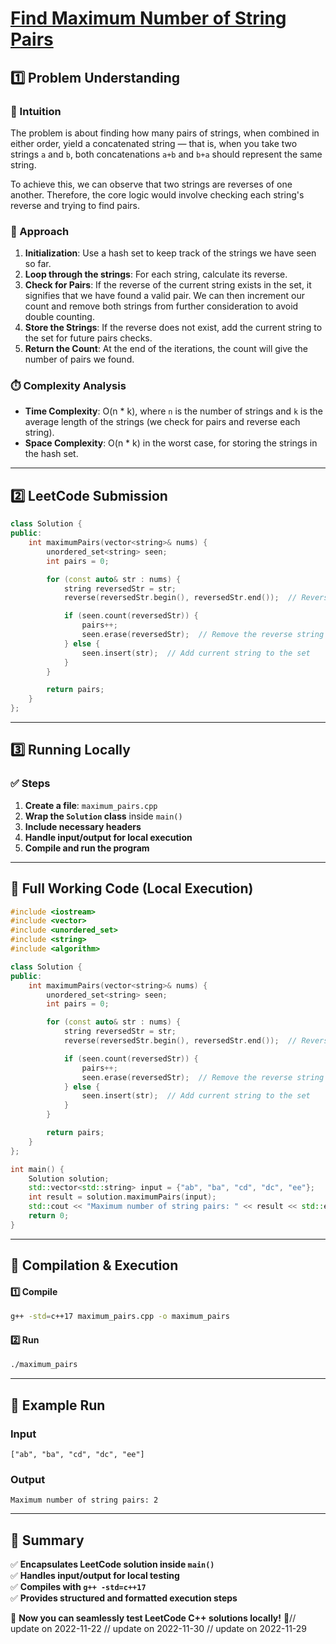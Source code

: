 # **[Find Maximum Number of String Pairs](https://leetcode.com/problems/find-maximum-number-of-string-pairs/description/)**  

## **1️⃣ Problem Understanding**  
### **📌 Intuition**  
The problem is about finding how many pairs of strings, when combined in either order, yield a concatenated string — that is, when you take two strings `a` and `b`, both concatenations `a+b` and `b+a` should represent the same string. 

To achieve this, we can observe that two strings are reverses of one another. Therefore, the core logic would involve checking each string's reverse and trying to find pairs. 

### **🚀 Approach**  
1. **Initialization**: Use a hash set to keep track of the strings we have seen so far.
2. **Loop through the strings**: For each string, calculate its reverse.
3. **Check for Pairs**: If the reverse of the current string exists in the set, it signifies that we have found a valid pair. We can then increment our count and remove both strings from further consideration to avoid double counting.
4. **Store the Strings**: If the reverse does not exist, add the current string to the set for future pairs checks.
5. **Return the Count**: At the end of the iterations, the count will give the number of pairs we found.

### **⏱️ Complexity Analysis**  
- **Time Complexity**: O(n * k), where `n` is the number of strings and `k` is the average length of the strings (we check for pairs and reverse each string).
- **Space Complexity**: O(n * k) in the worst case, for storing the strings in the hash set.  

---  

## **2️⃣ LeetCode Submission**  
```cpp
class Solution {
public:
    int maximumPairs(vector<string>& nums) {
        unordered_set<string> seen;
        int pairs = 0;

        for (const auto& str : nums) {
            string reversedStr = str;
            reverse(reversedStr.begin(), reversedStr.end());  // Reverse the string

            if (seen.count(reversedStr)) {
                pairs++;
                seen.erase(reversedStr);  // Remove the reverse string to avoid duplication
            } else {
                seen.insert(str);  // Add current string to the set
            }
        }

        return pairs;
    }
};
```  

---  

## **3️⃣ Running Locally**  
### **✅ Steps**  
1. **Create a file**: `maximum_pairs.cpp`  
2. **Wrap the `Solution` class** inside `main()`  
3. **Include necessary headers**  
4. **Handle input/output for local execution**  
5. **Compile and run the program**  

---  

## **📝 Full Working Code (Local Execution)**  
```cpp
#include <iostream>
#include <vector>
#include <unordered_set>
#include <string>
#include <algorithm>

class Solution {
public:
    int maximumPairs(vector<string>& nums) {
        unordered_set<string> seen;
        int pairs = 0;

        for (const auto& str : nums) {
            string reversedStr = str;
            reverse(reversedStr.begin(), reversedStr.end());  // Reverse the string

            if (seen.count(reversedStr)) {
                pairs++;
                seen.erase(reversedStr);  // Remove the reverse string to avoid duplication
            } else {
                seen.insert(str);  // Add current string to the set
            }
        }

        return pairs;
    }
};

int main() {
    Solution solution;
    std::vector<std::string> input = {"ab", "ba", "cd", "dc", "ee"};
    int result = solution.maximumPairs(input);
    std::cout << "Maximum number of string pairs: " << result << std::endl;
    return 0;
}
```  

---  

## **🔧 Compilation & Execution**  
#### **1️⃣ Compile**  
```bash
g++ -std=c++17 maximum_pairs.cpp -o maximum_pairs
```  

#### **2️⃣ Run**  
```bash
./maximum_pairs
```  

---  

## **🎯 Example Run**  
### **Input**  
```
["ab", "ba", "cd", "dc", "ee"]
```  
### **Output**  
```
Maximum number of string pairs: 2
```  

---  

## **📌 Summary**  
✅ **Encapsulates LeetCode solution inside `main()`**  
✅ **Handles input/output for local testing**  
✅ **Compiles with `g++ -std=c++17`**  
✅ **Provides structured and formatted execution steps**  

🚀 **Now you can seamlessly test LeetCode C++ solutions locally!** 🚀// update on 2022-11-22
// update on 2022-11-30
// update on 2022-11-29
